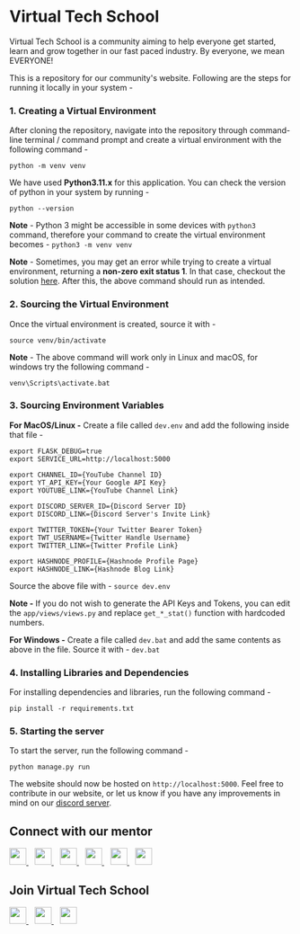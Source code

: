 # Virtual Tech School
Virtual Tech School is a community aiming to help everyone get started, learn and grow together in our fast paced industry. By everyone, we mean EVERYONE!

This is a repository for our community's website. Following are the steps for running it locally in your system -

### 1. Creating a Virtual Environment
After cloning the repository, navigate into the repository through command-line terminal / command prompt and create a virtual environment with the following command -

`python -m venv venv`

We have used **Python3.11.x** for this application. You can check the version of python in your system by running -

`python --version`

**Note** - Python 3 might be accessible in some devices with `python3` command, therefore your command to create the virtual environment becomes - `python3 -m venv venv`

**Note** - Sometimes, you may get an error while trying to create a virtual environment, returning a **non-zero exit status 1**. In that case, checkout the solution [here](https://stackoverflow.com/questions/24123150/pyvenv-3-4-returned-non-zero-exit-status-1). After this, the above command should run as intended.

### 2. Sourcing the Virtual Environment
Once the virtual environment is created, source it with -

`source venv/bin/activate`

**Note** - The above command will work only in Linux and macOS, for windows try the following command -

`venv\Scripts\activate.bat`

### 3. Sourcing Environment Variables
**For MacOS/Linux -** Create a file called `dev.env` and add the following inside that file -
```
export FLASK_DEBUG=true
export SERVICE_URL=http://localhost:5000

export CHANNEL_ID={YouTube Channel ID}
export YT_API_KEY={Your Google API Key}
export YOUTUBE_LINK={YouTube Channel Link}

export DISCORD_SERVER_ID={Discord Server ID}
export DISCORD_LINK={Discord Server's Invite Link}

export TWITTER_TOKEN={Your Twitter Bearer Token}
export TWT_USERNAME={Twitter Handle Username}
export TWITTER_LINK={Twitter Profile Link}

export HASHNODE_PROFILE={Hashnode Profile Page}
export HASHNODE_LINK={Hashnode Blog Link}
```
Source the above file with - `source dev.env`

**Note -** If you do not wish to generate the API Keys and Tokens, you can edit the `app/views/views.py` and replace `get_*_stat()` function with hardcoded numbers. 

**For Windows -** Create a file called `dev.bat` and add the same contents as above in the file. Source it with - `dev.bat`

### 4. Installing Libraries and Dependencies
For installing dependencies and libraries, run the following command -

`pip install -r requirements.txt`

### 5. Starting the server
To start the server, run the following command -

`python manage.py run`

The website should now be hosted on `http://localhost:5000`. Feel free to contribute in our website, or let us know if you have any improvements in mind on our [discord server](https://discord.gg/EYB8tQxjxH).

## Connect with our mentor
<a href="https://twitter.com/apoorvtwts">
    <img width="30px" src="https://www.vectorlogo.zone/logos/twitter/twitter-official.svg" />
</a>&ensp;
<a href="https://www.linkedin.com/in/apoorv-goyal-a17103158/">
    <img width="30px" src="https://www.vectorlogo.zone/logos/linkedin/linkedin-icon.svg" />
</a>&ensp;
<a href="https://www.youtube.com/c/ApoorvGoyalMain">
    <img width="30px" src="https://i.pinimg.com/originals/46/02/cb/4602cbc18967da9c1eba7452905cd99b.png" />
</a>&ensp;
<a href="https://www.instagram.com/intellectualspirits/">
    <img width="30px" src="https://www.vectorlogo.zone/logos/instagram/instagram-icon.svg" />
</a>&ensp;
<a href="https://apoorvgoyal.hashnode.dev/">
    <img width="30px" src="https://cdn.hashnode.com/res/hashnode/image/upload/v1611902473383/CDyAuTy75.png?auto=compress" />
</a>&ensp;
<a href="https://github.com/apoorv-on-git">
    <img width="30px" src="https://www.vectorlogo.zone/logos/github/github-icon.svg" />
</a>

## Join Virtual Tech School
<a href="https://discord.gg/EYB8tQxjxH">
    <img width="30px" src="https://www.vectorlogo.zone/logos/discordapp/discordapp-tile.svg" />
</a>&ensp;
<a href="https://twitter.com/virtechschool">
    <img width="30px" src="https://www.vectorlogo.zone/logos/twitter/twitter-official.svg" />
</a>&ensp;
<a href="https://virtualtechschool.hashnode.dev/">
    <img width="30px" src="https://cdn.hashnode.com/res/hashnode/image/upload/v1611902473383/CDyAuTy75.png?auto=compress" />
</a>
